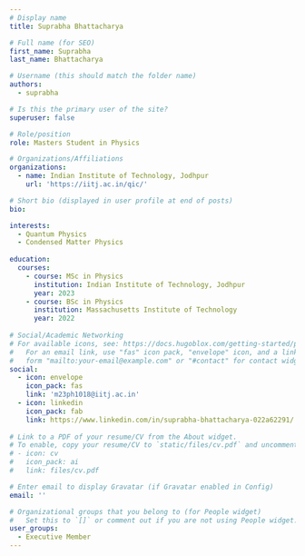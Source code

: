 ```yaml
---
# Display name
title: Suprabha Bhattacharya

# Full name (for SEO)
first_name: Suprabha
last_name: Bhattacharya

# Username (this should match the folder name)
authors:
  - suprabha

# Is this the primary user of the site?
superuser: false

# Role/position
role: Masters Student in Physics

# Organizations/Affiliations
organizations:
  - name: Indian Institute of Technology, Jodhpur
    url: 'https://iitj.ac.in/qic/'

# Short bio (displayed in user profile at end of posts)
bio: 

interests:
  - Quantum Physics
  - Condensed Matter Physics
 
education:
  courses:
    - course: MSc in Physics
      institution: Indian Institute of Technology, Jodhpur
      year: 2023
    - course: BSc in Physics
      institution: Massachusetts Institute of Technology
      year: 2022
    
# Social/Academic Networking
# For available icons, see: https://docs.hugoblox.com/getting-started/page-builder/#icons
#   For an email link, use "fas" icon pack, "envelope" icon, and a link in the
#   form "mailto:your-email@example.com" or "#contact" for contact widget.
social:
  - icon: envelope
    icon_pack: fas
    link: 'm23ph1018@iitj.ac.in'
  - icon: linkedin
    icon_pack: fab
    link: https://www.linkedin.com/in/suprabha-bhattacharya-022a62291/
 
# Link to a PDF of your resume/CV from the About widget.
# To enable, copy your resume/CV to `static/files/cv.pdf` and uncomment the lines below.
# - icon: cv
#   icon_pack: ai
#   link: files/cv.pdf

# Enter email to display Gravatar (if Gravatar enabled in Config)
email: ''

# Organizational groups that you belong to (for People widget)
#   Set this to `[]` or comment out if you are not using People widget.
user_groups:
  - Executive Member
---
```


